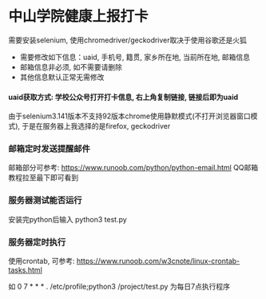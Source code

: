 # 中山学院健康上报打卡

需要安装selenium, 使用chromedriver/geckodriver取决于使用谷歌还是火狐

* 需要修改如下信息：uaid, 手机号, 籍贯, 家乡所在地, 当前所在地, 邮箱信息
* 邮箱信息非必须, 如不需要请删除
* 其他信息默认正常无需修改

#### uaid获取方式: 学校公众号打开打卡信息, 右上角复制链接, 链接后即为uaid

由于selenium3.141版本不支持92版本chrome使用静默模式(不打开浏览器窗口模式), 于是在服务器上我选择的是firefox, geckodriver

### 邮箱定时发送提醒邮件
邮箱部分可参考: https://www.runoob.com/python/python-email.html
QQ邮箱教程拉至最下即可看到

### 服务器测试能否运行
安装完python后输入 python3 test.py

### 服务器定时执行
使用crontab, 可参考: https://www.runoob.com/w3cnote/linux-crontab-tasks.html

如 0 7 * * * . /etc/profile;python3 /project/test.py 为每日7点执行程序
